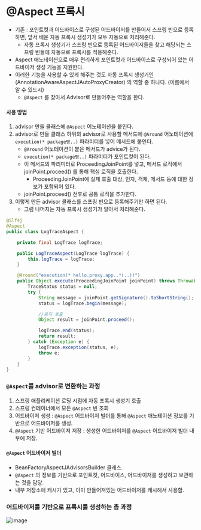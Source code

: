 # @Aspect 프록시
 * 기존 : 포인트컷과 어드바이스로 구성된 어드바이저를 만들어서 스프링 빈으로 등록하면, 앞서 배운 자동 프록시 생성기가 모두 자동으로 처리해준다.
    * 자동 프록시 생성기가 스프링 빈으로 등록된 어드바이저들을 찾고 해당되는 스프링 빈들에 자동으로 프록시를 적용해준다.
 * Aspect 애노테이션으로 매우 편리하게 포인트컷과 어드바이스로 구성되어 있는 어드바이저 생성 기능을 지원한다.
 * 이러한 기능을 사용할 수 있게 해주는 것도 자동 프록시 생성기인 (AnnotationAwareAspectJAutoProxyCreator) 의 역할 중 하나다. (이름에서 알 수 있드시)
    * `@Aspect` 를 찾아서 Advisor로 만들어주는 역할을 한다.

#### 사용 방법
1. advisor 만들 클래스에 `@Aspect` 어노테이션을 붙인다.
2. advisor로 만들 클래스 하위의 advisor로 사용할 메서드에 `@Around` 어노테이션에 `execution(* package명..)` 파라미터를 넣어 메서드에 붙인다.
   * `@Around` 어노테이션이 붙은 메서드가 advice가 된다.
   * `execution(* package명..)` 파라미터가 포인트컷이 된다.
   * 이 메서드의 파리미터로 ProceedingJoinPoint를 넣고, 메서드 로직에서 joinPoint.proceed() 를 통해 핵심 로직을 호출한다.
      * ProceedingJoinPoint에 실제 호출 대상, 인자, 객체, 메서드 등에 대한 정보가 포함되어 있다.
   * joinPoint.proceed() 전후로 공통 로직을 추가한다.
3. 이렇게 만든 advisor  클래스를 스프링 빈으로 등록해주기만 하면 된다.
   * 그럼 나머지는 자동 프록시 생성기가 알아서 처리해준다.

```java
@Slf4j
@Aspect
public class LogTraceAspect {

    private final LogTrace logTrace;

    public LogTraceAspect(LogTrace logTrace) {
        this.logTrace = logTrace;
    }

    @Around("execution(* hello.proxy.app..*(..))")
    public Object execute(ProceedingJoinPoint joinPoint) throws Throwable {
        TraceStatus status = null;
        try {
            String message = joinPoint.getSignature().toShortString();
            status = logTrace.begin(message);

            //로직 호출
            Object result = joinPoint.proceed();

            logTrace.end(status);
            return result;
        } catch (Exception e) {
            logTrace.exception(status, e);
            throw e;
        }
    }
}

```

### `@Aspect`를 advisor로 변환하는 과정
1. 스프링 애플리케이션 로딩 시점에 자동 프록시 생성기 호출
2. 스프링 컨테이너에서 모든 `@Aspect` 빈 조회
3. 어드바이저 생성 : `@Aspect` 어드바이저 빌더를 통해 `@Aspect` 애노테이션 정보를 기반으로 어드바이저를 생성.
4.  `@Aspect` 기반 어드바이저 저장 : 생성한 어드바이저를 `@Aspect` 어드바이저 빌더 내부에 저장.

####  `@Aspect` 어드바이저 빌더
 * BeanFactoryAspectJAdvisorsBuilder 클래스.
 * `@Aspect` 의 정보를 기반으로 포인트컷, 어드바이스, 어드바이저를 생성하고 보관하는 것을 담당.
 * 내부 저장소에 캐시가 있고, 이미 만들어져있는 어드바이저를 캐시해서 사용함.


### 어드바이저를 기반으로 프록시를 생성하는 총 과정

![image](https://user-images.githubusercontent.com/48814463/208339950-98b7ad2b-56ad-482a-a52b-2b6389e66fb3.png)

